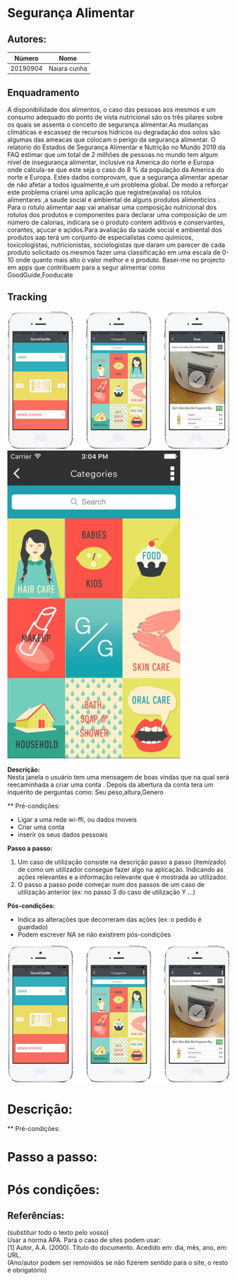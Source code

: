 
# Segurança Alimentar 



## Autores:

| Número | Nome |
|--------|------|
| 20190904 |  Naiara cunha

## Enquadramento
A disponibilidade dos alimentos, o caso das pessoas aos mesmos e um consumo adequado do ponto de vista nutricional são os três pilares sobre os quais se assenta o conceito de segurança alimentar.As mudanças climáticas e escassez de recursos hidricos ou degradação dos solos são algumas das  ameacas que colocam  o perigo da segurança alimentar.
O relatorio do Estados de Segurança Alimentar e Nutrição no Mundo 2019 da FAQ estimar que um total de 2 milhões de pessoas no mundo tem algum nível de insegurança alimentar, inclusive na America do norte e Europa onde calcula-se que este seja o caso do 8 % da população da America do norte e Europa.
Estes dados comprovam, que a segurança alimentar apesar de não afetar a todos igualmente,é  um problema global. 
De modo a reforçar este problema criarei uma aplicação que registre(avalia) os rotulos alimentares ,a saude social e ambiental de alguns  produtos alimenticios . 
Para o rotulo alimentar aap vai analisar uma composição nutricional dos rotulos dos produtos e componentes para declarar uma composição de um número de calorias, indicara se o produto contem aditivos e conservantes, corantes, açucar e açidos.Para avaliação da saúde social e ambiental dos produtos aap terá um conjunto de especialistas como químicos, toxicologistas, nutricionistas, sociologistas que daram um parecer de cada produto solicitado os mesmos fazer uma classificação em uma escala de 0-10 onde quanto mais alto o valor melhor  e o produto.
Basei-me no projecto em apps  que contribuem para a segur alimentar como GoodGuide,Fooducate

## Tracking
<img src = "imagem(2)jpeg.jpeg">
<img src = "imagem(1).jpeg "> 



**Descrição:** \
Nesta janela o usuário tem uma mensagem de boas vindas que na qual será reecaminhada a criar uma conta .
Depois da abertura da conta tera um inquerito de perguntas como: Seu peso,altura,Genero

** Pré-condições:  
- Ligar a uma rede wi-ffi, ou dados moveis 
- Criar uma conta 
- inserir os seus dados pessoais



**Passo a passo:**
1. Um caso de utilização consiste na descrição passo a passo (itemizado) de como um utilizador consegue fazer algo na aplicação. Indicando as ações relevantes e a informação relevante que é mostrada ao utilizador.
1. O passo a passo pode começar num dos passos de um caso de utilização anterior (ex: no passo 3 do caso de utilização Y …) 

**Pós-condições:**
- Indica as alterações que decorreram das ações (ex: o pedido é guardado)
- Podem escrever NA se não existirem pós-condições


<img src = "imagem(2)jpeg.jpeg">

# Descrição:
** Pré-condições:
# Passo a passo:
# Pós condições:



## Referências:
(substituir todo o texto pelo vosso) \
Usar a norma APA. Para o caso de sites podem usar: \
[1] Autor, A.A. (2000). Título do documento. Acedido em: dia, mês, ano, em: URL. \
(Ano/autor podem ser removidos se não fizerem sentido para o site, o resto é obrigatório)

